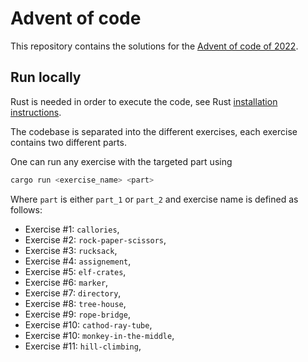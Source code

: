 # Advent of code

This repository contains the solutions for the [Advent of code of 2022](https://adventofcode.com/2022).

## Run locally

Rust is needed in order to execute the code, see Rust [installation instructions](https://www.rust-lang.org/tools/install).

The codebase is separated into the different exercises, each exercise contains two different parts.

One can run any exercise with the targeted part using

```bash
cargo run <exercise_name> <part>
```

Where `part` is either `part_1` or `part_2` and exercise name is defined as follows:

- Exercise #1: `callories`,
- Exercise #2: `rock-paper-scissors`,
- Exercise #3: `rucksack`,
- Exercise #4: `assignement`,
- Exercise #5: `elf-crates`,
- Exercise #6: `marker`,
- Exercise #7: `directory`,
- Exercise #8: `tree-house`,
- Exercise #9: `rope-bridge`,
- Exercise #10: `cathod-ray-tube`,
- Exercise #10: `monkey-in-the-middle`,
- Exercise #11: `hill-climbing`,
